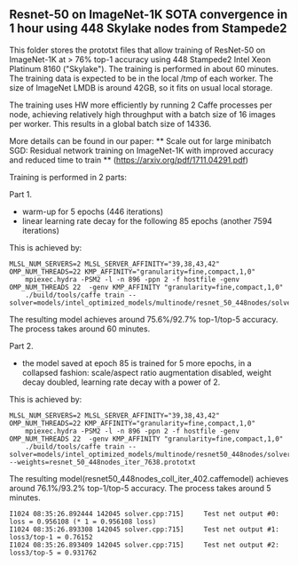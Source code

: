 ## Resnet-50 on ImageNet-1K SOTA convergence in 1 hour using 448 Skylake nodes from Stampede2

This folder stores the prototxt files that allow training of ResNet-50 on ImageNet-1K at > 76% top-1 accuracy using 448 Stampede2 Intel Xeon Platinum 8160 ("Skylake").
The training is performed in about 60 minutes. The training data is expected to be in the local /tmp of each worker. The size of ImageNet LMDB is around 42GB, so it fits on usual local storage.

The training uses HW more efficiently by running 2 Caffe processes per node, achieving relatively high throughput with a batch size of 16 images per worker. This results in a global batch size of 14336.

More details can be found in our paper: ** Scale out for large minibatch SGD: Residual network training on ImageNet-1K with improved accuracy and reduced time to train ** (https://arxiv.org/pdf/1711.04291.pdf)

Training is performed in 2 parts:

Part 1.
- warm-up for 5 epochs (446 iterations)
- linear learning rate decay for the following 85 epochs (another 7594 iterations)

This is achieved by:

	MLSL_NUM_SERVERS=2 MLSL_SERVER_AFFINITY="39,38,43,42" OMP_NUM_THREADS=22 KMP_AFFINITY="granularity=fine,compact,1,0"  
		mpiexec.hydra -PSM2 -l -n 896 -ppn 2 -f hostfile -genv OMP_NUM_THREADS 22  -genv KMP_AFFINITY "granularity=fine,compact,1,0" 
		./build/tools/caffe train --solver=models/intel_optimized_models/multinode/resnet_50_448nodes/solver.prototxt 


The resulting model achieves around 75.6%/92.7% top-1/top-5 accuracy. The process takes around 60 minutes.


Part 2.
- the model saved at epoch 85 is trained for 5 more epochs, in a collapsed fashion: scale/aspect ratio augmentation disabled, weight decay doubled, learning rate decay with a power of 2.

This is achieved by:

	MLSL_NUM_SERVERS=2 MLSL_SERVER_AFFINITY="39,38,43,42" OMP_NUM_THREADS=22 KMP_AFFINITY="granularity=fine,compact,1,0"  
		mpiexec.hydra -PSM2 -l -n 896 -ppn 2 -f hostfile -genv OMP_NUM_THREADS 22  -genv KMP_AFFINITY "granularity=fine,compact,1,0"  
		./build/tools/caffe train --solver=models/intel_optimized_models/multinode/resnet50_448nodes/solver_collapse.prototxt --weights=resnet_50_448nodes_iter_7638.prototxt

The resulting model(resnet50_448nodes_coll_iter_402.caffemodel) achieves around 76.1%/93.2% top-1/top-5 accuracy. The process takes around 5 minutes.

	I1024 08:35:26.892444 142045 solver.cpp:715]     Test net output #0: loss = 0.956108 (* 1 = 0.956108 loss)
	I1024 08:35:26.893308 142045 solver.cpp:715]     Test net output #1: loss3/top-1 = 0.76152
	I1024 08:35:26.893409 142045 solver.cpp:715]     Test net output #2: loss3/top-5 = 0.931762

